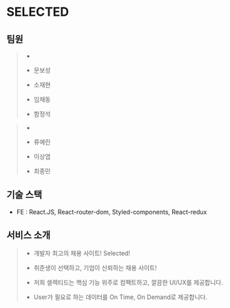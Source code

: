 # SELECTED

## 팀원

> - <FE>
>
> - 문보성
> - 소재현
> - 임채동
> - 함정석

> - <BE>
>
> - 류예린
> - 이상엽
> - 최종민

## 기술 스택

- FE : React.JS, React-router-dom, Styled-components, React-redux

## 서비스 소개

> - 개발자 최고의 채용 사이트! Selected!
>
> - 취준생이 선택하고, 기업이 신뢰하는 채용 사이트!
>
> - 저희 셀렉티드는 핵심 기능 위주로 컴팩트하고, 깔끔한 UI/UX를 제공합니다.
>
> - User가 필요로 하는 데이터를 On Time, On Demand로 제공합니다.
